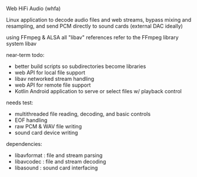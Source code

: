 Web HiFi Audio (whfa)

Linux application to decode audio files and web streams, bypass mixing and resampling, and send PCM directly to sound cards (external DAC ideally)

using FFmpeg & ALSA
all "libav" references refer to the FFmpeg library system libav

near-term todo:

- better build scripts so subdirectories become libraries
- web API for local file support
- libav networked stream handling
- web API for remote file support
- Kotlin Android application to serve or select files w/ playback control

needs test:

- multithreaded file reading, decoding, and basic controls
- EOF handling
- raw PCM & WAV file writing
- sound card device writing

dependencies:

- libavformat : file and stream parsing
- libavcodec : file and stream decoding
- libasound : sound card interfacing
